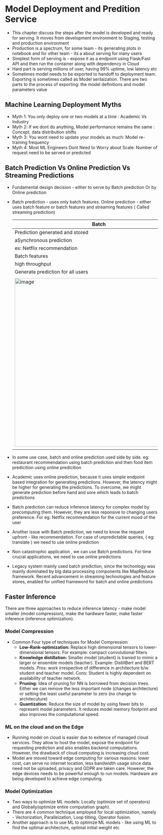 # Model Deployment and Predition Service
  * This chapter discuss the steps after the model is developed and ready for serving. It moves from development environment to Staging, testing and production environment
  * Production is a spectrum, for some team - its generating plots in notebook and for other team - its a about serving for many users
  * Simplest form of serving is - expose it as a endpoint using Flask/Fast API and then run the container along with dependency in Cloud
  * Hard part is serving millions of user, having 99% uptime, low latency etc
  * Sometimes model needs to be exported to handoff to deployment team. Exporting is sometimes called as Model serilaization. There are two parts to the process of exporting: the model definitions and model parameters value

## Machine Learning Deployment Myths
* Myth 1: You only deploy one or two models at a time : Academic Vs Industry
* Myth 2: If we dont do anything, Model performance remains the same : Concept, data distribution shifts
* Myth 3: You wont need to update your models as much: Model re-training frequency
* Myth 4: Most ML Engineers Dont Need to Worry about Scale: Number of request need to be served or predicted

## Batch Prediction Vs Online Prediction Vs Streaming Predictions
* Fundamental design decision - either to serve by Batch prediction Or by Online prediction
* Batch prediction - uses only batch features. Online prediction - either uses batch feature or batch features and streaming features ( Called streaming prediction)
 
    | Batch | Online | Streaming |
    |---|---|---|
    | Prediction generated and stored | Prediction generated as the request arrives | Prediction generated as the request arrives |
    | aSynchronous prediction | Synchronous prediction | Synchronous prediction |
    | ex: Netflix recommendation | eg: Google Translate | eg: Delivery time prediction |
    | Batch features | batch features | Batch and steaming features |
    | high throughput | low latency | Latest features values |
    | Generate prediction for all users | Generate features for current users | Generate features for current users |
    | <img width="555" alt="image" src="https://github.com/arunachalamev/Learning-Notes/assets/249746/6e3efc6c-cd49-494f-8d2f-4f19a3b376f1"> | <img width="554" alt="image" src="https://github.com/arunachalamev/Learning-Notes/assets/249746/6cf97105-a266-42e6-b03b-6a0ecb8f9b62"> | <img width="565" alt="image" src="https://github.com/arunachalamev/Learning-Notes/assets/249746/258d35db-764b-4e77-8e6e-602271dbcb6a"> |


* In some use case, batch and online prediction used side by side. eg: restaurant recommendation using batch prediction and then food item predicition using online predicition
* Academic uses online prediction, because it uses simple endpoint based integration for generating predictions. However, the latency might be higher for generating the predictions. To overcome, we might generate prediction before hand and sore which leads to batch predictions
* Batch prediction can reduce inference latency for complex model by precomputing them. However, they are less reponsive to changing users preference. For eg: Netflix recommendation for the current mood of the user
* Another issue with Batch prediction, we need to know the request upfront - like recommendation. For case of unpredictable queries, ( eg: translate ) we need to use online prediction
* Non catastrophic application , we can use Batch predictions. For time crucial applications, we need to use online predictions
* Legacy system mainly used batch prediction, since the techonlogy was mainly dominated by big data processing components like MapReduce framework. Recent advancement in streaming technologies and feature stores, enabled for unified frameword for batch and online predictions


## Faster Inference
There are three approaches to reduce inference latency - make model smaller (model compression), make the hardware faster, make faster inference (inference optimization).
### Model Compression
* Common Four type of techniques for Model Compression
  - **Low-Rank-optimization:** Replace high dimensional tensors to lower-dimensional tensors. For example: compact convolutional filters
  - **Knowledge distillation:** Smaller model (student) is tranied to mimic a larger or ensemble models (teacher). Example: DistillBert and BERT models. Pros: work irrespective of difference in architecture b/w student and teacher model. Cons: Student is highly dependent on availability of teacher network. 
  - **Pruning:** Idea of pruning for NN is borrowed from decision trees. Either we can remove the less important node (changes architecture) or setting the least useful parameter to zero (no change to architecuture)
  - **Quantization:** Reduce the size of model by using fewer bits to represent model parameters. It reduces model memory footprint and also improves the computational speed.
 
 ### ML on the cloud and on the Edge
* Running model on cloud is easier due to exitence of managed cloud services. They allow to host the model, expose the endpoint for requesting prediction and also enables backend computations. However, the drawback of cloud computing is increasing cloud cost. 
* Model are moved toward edge computing for various reasons: lower cost, can serve no internet location, less bandwidth usage since data need not be uploaded, privacy and GDPR are taken care. However, the edge devices needs to be powerful enough to run models. Hardware are being developed to achieve edge computing. 

### Model Optimization
* Two ways to optimize ML models: Locally (optimize set of operators) and Globally(optimize entire computation graph).
* There are 4 common technique employed for local optimization, namely - Vectorization, Paralleization, Loop tilting, Operator fusion.
* Another approach is to use ML to optimize ML models - like using ML to find the optimal architecture, optimal initial weight etc

